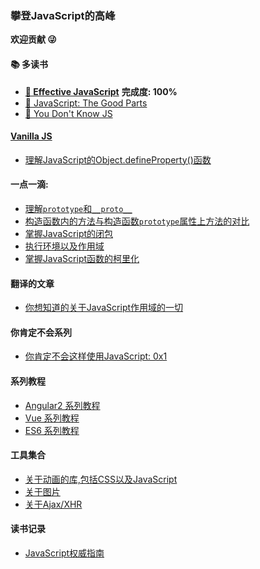 ### 攀登JavaScript的高峰

**欢迎贡献  :stuck_out_tongue_winking_eye:**

#### :books: 多读书
+ [**:book: Effective JavaScript**](https://github.com/dreamapplehappy/effective-javascript) **完成度: 100%**
+ [:book: JavaScript: The Good Parts](books/javascript-the-good-parts)
+ [:book: You Don't Know JS](books/you-do-not-know-js)

#### [**Vanilla JS**](http://vanilla-js.com/)
+ [理解JavaScript的Object.defineProperty()函数](vanilla-js/object/define-property.md)

#### 一点一滴:
+ [理解`prototype`和`__proto__`](points/understand-prototype-__proto__.md)
+ [构造函数内的方法与构造函数`prototype`属性上方法的对比](points/methods-within-constructor-vs-prototype-in-javascript.md)
+ [掌握JavaScript的闭包](points/master-javascript-closure.md)
+ [执行环境以及作用域](points/execution-context-and-scope.md)
+ [掌握JavaScript函数的柯里化](books/javascript-the-good-parts/chapter-4-function/currying.md)

#### 翻译的文章
+ [你想知道的关于JavaScript作用域的一切](translate/everything-you-wanted-to-know-about-javascript-scope.md)
    
#### 你肯定不会系列
+ [你肯定不会这样使用JavaScript: 0x1](magic/about-bitwise-operators-1.md)

#### 系列教程
+ [Angular2 系列教程](series-tutorial/ng2/README.md)
+ [Vue 系列教程](series-tutorial/vue/README.md)
+ [ES6 系列教程](series-tutorial/es6/README.md)

#### 工具集合
+ [关于动画的库,包括CSS以及JavaScript](tool/animation/animation-lib.md)
+ [关于图片](tool/about-image/about-image.md)
+ [关于Ajax/XHR](tool/ajax-xhr/ajax-xhr.md)

#### 读书记录
+ [JavaScript权威指南](reading/JavaScript权威指南.md)
